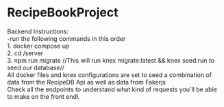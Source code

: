 # RecipeBookProject

Backend Instructions:\
   -run the following commands in this order\
     1. docker compose up\
     2. cd /server\
     3. npm run migrate //This will run knex migrate:latest && knex seed:run to seed our database//\
  All docker files and knex configurations are set to seed a combination of data from the RecipeDB Api as well as data from Fakerjs\
  Check all the endpoints to understand what kind of requests you'll be able to make on the front end\
